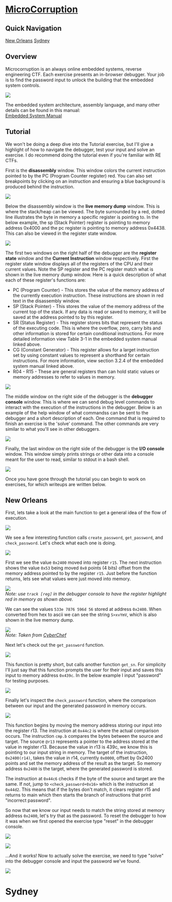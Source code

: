 # [MicroCorruption](https://microcorruption.com/)

## Quick Navigation
[New Orleans](#new-orleans)
[Sydney](#sydney)

## Overview

Microcorruption is an always online embedded systems, reverse engineering CTF. Each exercise presents an in-browser debugger. Your job is to find the password input to unlock the building that the embedded system controls.

![](MicroController_Pics/MC01.png)

The embedded system architecture, assembly language, and many other details can be found in this manual:  
[Embedded System Manual](ti.com/lit/ug/slau049f/slau049f.pdf)

## Tutorial

We won't be doing a deep dive into the Tutorial exercise, but I'll give a highlight of how to navigate the debugger, test your input and solve an exercise. I do recommend doing the tutorial even if you're familiar with RE CTFs.

First is the <b>disassembly</b> window. This window colors the current instruction pointed to by the PC (Program Counter register) red. You can also set breakpoints by clicking on an instruction and ensuring a blue background is produced behind the instruction.

![](MicroController_Pics/MC02.png)

Below the disassembly window is the <b>live memory dump</b> window. This is where the stack/heap can be viewed. The byte surrounded by a red, dotted line illustrates the byte in memory a specific register is pointing to. In the below example, the sp (Stack Pointer) register is pointing to memory address 0x4000 and the pc register is pointing to memory address 0x4438. This can also be viewed in the register state window.
  
![](MicroController_Pics/MC03.png)

The first two windows on the right half of the debugger are the <b>register state</b> window and the <b>Current Instruction</b> window respectively. First the register state window displays all of the registers of the CPU and their current values. Note the SP register and the PC register match what is shown in the live memory dump window. Here is a quick description of what each of these register's functions are:

* PC (Program Counter) - This stores the value of the memory address of the currently execution instruction. These instructions are shown in red text in the disassembly window.
* SP (Stack Pointer) - This stores the value of the memory address of the current top of the stack. If any data is read or saved to memory, it will be saved at the address pointed to by this register.
* SR (Status Register) - This register stores bits that represent the status of the executing code. This is where the overflow, zero, carry bits and other information is stored for certain conditional instructions. For more detailed information view Table 3-1 in the embedded system manual linked above.
* CG (Constant Generator) - This register allows for a larget instruction set by using constant values to represent a shorthand for certain instructions. For more information, view section 3.2.4 of the embedded system manual linked above.
* R04 - R15 - These are general registers than can hold static values or memory addresses to refer to values in memory.

![](MicroController_Pics/MC04.png)

The middle window on the right side of the debugger is the <b>debugger console</b> window. This is where we can send debug level commands to interact with the execution of the instructions in the debugger. Below is an example of the help window of what commandss can be sent to the debugger and a short description of each. One command that is required to finish an exercise is the 'solve' command. The other commands are very similar to what you'll see in other debuggers.

![](MicroController_Pics/MC05.png)

Finally, the last window on the right side of the debugger is the <b>I/O console</b> window. This window simply prints strings or other data into a console meant for the user to read, similar to stdout in a bash shell.

![](MicroController_Pics/MC06.png)

Once you have gone through the tutorial you can begin to work on exercises, for which writeups are written below.

## New Orleans

First, lets take a look at the main function to get a general idea of the flow of execution.

![](MicroController_Pics/MC11.png)

We see a few interesting function calls `create_password`, `get_password`, and `check_password`. Let's check what each one is doing.

![](MicroController_Pics/MC12.png)

First we see the value `0x2400` moved into register `r15`. The next instruction shows the value `0x53` being moved `0x0` points (4 bits) offset from the memory address pointed to by the register `r15`. Just before the function returns, lets see what values were just moved into memory.

![](MicroController_Pics/MC13-1.png)  
*Note: use `track [reg]` in the debugger console to have the register highlight red in memory as shown above.*

We can see the values `533e 7876 596d 56` stored at address `0x2400`. When converted from hex to ascii we can see the string `S>xvYmV`, which is also shown in the live memory dump.

![](MicroController_Pics/MC14.png)  
*Note: Taken from [CyberChef](https://gchq.github.io/CyberChef/)*

Next let's check out the `get_password` function.

![](MicroController_Pics/MC15.png)

This function is pretty short, but calls another function `get_sn`. For simplicity I'll just say that this function prompts the user for their input and saves this input to memory address `0x439c`. In the below example I input "password" for testing purposes.

![](MicroController_Pics/MC16.png)

Finally let's inspect the `check_password` function, where the comparison between our input and the generated password in memory occurs.

![](MicroController_Pics/MC17.png)

This function begins by moving the memory address storing our input into the register r13. The instruction at `0x44c2` is where the actual comparison occurs. The instruction `cmp.b` compares the bytes between the source and target. The source `@r13` represents a pointer to the address stored at the value in register r13. Because the value in r13 is 439c, we know this is pointing to our input string in memory. The target of the instruction, `0x2400(r14)`, takes the value in r14, currently `0x0000`, offset by 0x2400 points and set the memory address of the result as the target. So memory address `0x2400` is the target, where the generated password is stored.

The instruction at `0x44c6` checks if the byte of the source and target are the same. If not, jump to `<check_password+0x16>` which is the instruction at `0x44d2`. This means that if the bytes don't match, it clears register r15 and returns to main which then starts the branch of instructions that print "incorrect password".

So now that we know our input needs to match the string stored at memory address `0x2400`, let's try that as the password. To reset the debugger to how it was when we first opened the exercise type "reset" in the debugger console.

![](MicroController_Pics/MC18.png)

![](MicroController_Pics/MC19.png)

...And it works! Now to actually solve the exercise, we need to type "solve" into the debugger console and input the password we've found.

![](MicroController_Pics/MC110.png)

# Sydney
